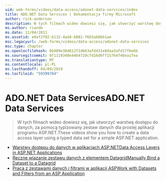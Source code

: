 ```yaml
---
uid: web-forms/videos/data-access/adonet-data-services/index
title: ADO.NET Data Services | Dokumentacja firmy Microsoft
author: rick-anderson
description: W tych filmach wideo dowiesz się, jak utworzyć warstwę dostępu do danych, za pomocą typizowany zestaw danych dla prostej aplikacji programu ASP.NET.
ms.author: riande
ms.date: 11/04/2011
ms.assetid: e0af2f02-b132-4ad4-b881-f6b5ab86b1ae
msc.legacyurl: /web-forms/videos/data-access/adonet-data-services
msc.type: chapter
ms.openlocfilehash: 6b989e384612f2d663afd431e8daa3afd17f6e6b
ms.sourcegitcommit: 0f1119340e4464720cfd16d0ff15764746ea1fea
ms.translationtype: MT
ms.contentlocale: pl-PL
ms.lasthandoff: 04/09/2019
ms.locfileid: "59399784"
---
```

# <a name="adonet-data-services"></a><span data-ttu-id="1ffcb-103">ADO.NET Data Services</span><span class="sxs-lookup"><span data-stu-id="1ffcb-103">ADO.NET Data Services</span></span>

> <span data-ttu-id="1ffcb-104">W tych filmach wideo dowiesz się, jak utworzyć warstwę dostępu do danych, za pomocą typizowany zestaw danych dla prostej aplikacji programu ASP.NET.</span><span class="sxs-lookup"><span data-stu-id="1ffcb-104">These videos show you how to create a data access layer using a typed data set for a simple ASP.NET application.</span></span>


- [<span data-ttu-id="1ffcb-105">Warstwy dostępu do danych w aplikacjach ASP.NET</span><span class="sxs-lookup"><span data-stu-id="1ffcb-105">Data Access Layers in ASP.NET Applications</span></span>](data-access-layers-in-aspnet-applications.md)
- [<span data-ttu-id="1ffcb-106">Ręczne wiązanie zestawu danych z elementem Datagrid</span><span class="sxs-lookup"><span data-stu-id="1ffcb-106">Manually Bind a Dataset to a Datagrid</span></span>](how-to-manually-bind-a-dataset-to-a-datagrid.md)
- [<span data-ttu-id="1ffcb-107">Praca z zestawami danych i filtrami w aplikacji ASP</span><span class="sxs-lookup"><span data-stu-id="1ffcb-107">Work with Datasets and Filters from an ASP Application</span></span>](how-to-work-with-datasets-and-filters-from-an-asp-application.md)
